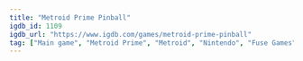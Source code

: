 ```yaml
---
title: "Metroid Prime Pinball"
igdb_id: 1109
igdb_url: "https://www.igdb.com/games/metroid-prime-pinball"
tag: ["Main game", "Metroid Prime", "Metroid", "Nintendo", "Fuse Games", "Puzzle", "Pinball", "Single player", "Multiplayer", "Action", "Science fiction"]
---
```

